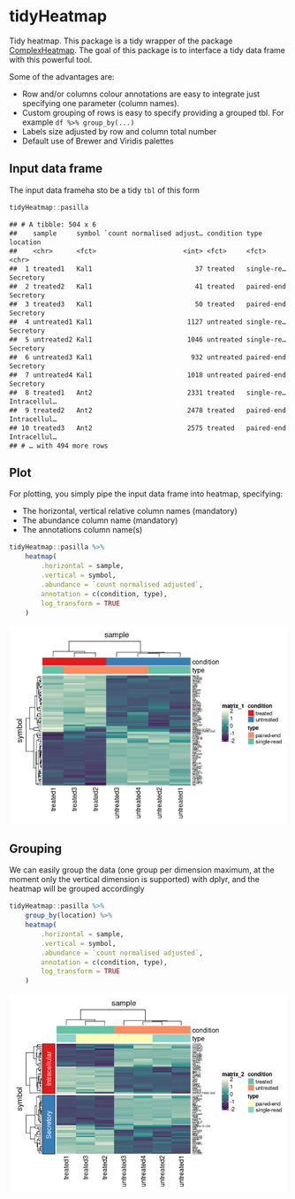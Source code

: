 tidyHeatmap
================

Tidy heatmap. This package is a tidy wrapper of the package
[ComplexHeatmap](https://bioconductor.org/packages/release/bioc/html/ComplexHeatmap.html).
The goal of this package is to interface a tidy data frame with this
powerful tool.

Some of the advantages are:

  - Row and/or columns colour annotations are easy to integrate just
    specifying one parameter (column names).
  - Custom grouping of rows is easy to specify providing a grouped tbl.
    For example `df %>% group_by(...)`
  - Labels size adjusted by row and column total number
  - Default use of Brewer and Viridis palettes

## Input data frame

The input data frameha sto be a tidy `tbl` of this form

``` r
tidyHeatmap::pasilla
```

    ## # A tibble: 504 x 6
    ##    sample     symbol `count normalised adjust… condition type       location    
    ##    <chr>      <fct>                      <int> <fct>     <fct>      <chr>       
    ##  1 treated1   Kal1                          37 treated   single-re… Secretory   
    ##  2 treated2   Kal1                          41 treated   paired-end Secretory   
    ##  3 treated3   Kal1                          50 treated   paired-end Secretory   
    ##  4 untreated1 Kal1                        1127 untreated single-re… Secretory   
    ##  5 untreated2 Kal1                        1046 untreated single-re… Secretory   
    ##  6 untreated3 Kal1                         932 untreated paired-end Secretory   
    ##  7 untreated4 Kal1                        1018 untreated paired-end Secretory   
    ##  8 treated1   Ant2                        2331 treated   single-re… Intracellul…
    ##  9 treated2   Ant2                        2478 treated   paired-end Intracellul…
    ## 10 treated3   Ant2                        2575 treated   paired-end Intracellul…
    ## # … with 494 more rows


## Plot

For plotting, you simply pipe the input data frame into heatmap,
specifying:

  - The horizontal, vertical relative column names (mandatory)
  - The abundance column name (mandatory)
  - The annotations column name(s)

<!-- end list -->

``` r
tidyHeatmap::pasilla %>%
    heatmap(
        .horizontal = sample,
        .vertical = symbol,
        .abundance = `count normalised adjusted`,
        annotation = c(condition, type),
        log_transform = TRUE
    )
```

![](README_files/figure-gfm/unnamed-chunk-3-1.png)<!-- -->

## Grouping

We can easily group the data (one group per dimension maximum, at the
moment only the vertical dimension is supported) with dplyr, and the
heatmap will be grouped accordingly

``` r
tidyHeatmap::pasilla %>%
    group_by(location) %>%
    heatmap(
        .horizontal = sample,
        .vertical = symbol,
        .abundance = `count normalised adjusted`,
        annotation = c(condition, type),
        log_transform = TRUE
    )
```

![](README_files/figure-gfm/unnamed-chunk-4-1.png)<!-- -->
